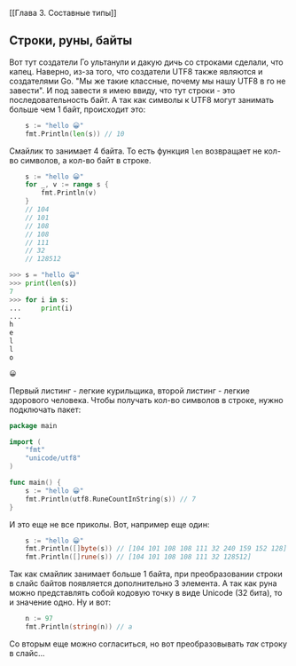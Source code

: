 [[Глава 3. Составные типы]]
## Строки, руны, байты
Вот тут создатели Го ультанули и дакую дичь со строками сделали, что капец. Наверно, из-за того, что создатели UTF8 также являются и создателями Go. "Мы же такие классные, почему мы нашу UTF8 в го не завести". И под завести я имею ввиду, что тут строки - это последовательность байт. А так как символы к UTF8 могут занимать больше чем 1 байт, происходит это:
```go
    s := "hello 😀"
    fmt.Println(len(s)) // 10
```
Смайлик то занимает 4 байта. То есть функция `len` возвращает не кол-во символов, а кол-во байт в строке.
```go
    s := "hello 😀"
    for _, v := range s {
        fmt.Println(v)
    }
    // 104
	// 101
	// 108
	// 108
	// 111
	// 32
	// 128512
```

```python
>>> s = "hello 😀"
>>> print(len(s))
7
>>> for i in s:
...     print(i)
...
h
e
l
l
o

😀
```
Первый листинг - легкие курильщика, второй листинг - легкие здорового человека. 
Чтобы получать кол-во символов в строке, нужно подключать пакет:
```go
package main

import (
    "fmt"
    "unicode/utf8"
)

func main() {
    s := "hello 😀"
    fmt.Println(utf8.RuneCountInString(s)) // 7
}
```
И это еще не все приколы. Вот, например еще один:
```go
    s := "hello 😀"
    fmt.Println([]byte(s)) // [104 101 108 108 111 32 240 159 152 128]
    fmt.Println([]rune(s)) // [104 101 108 108 111 32 128512]
```
Так как смайлик занимает больше 1 байта, при преобразовании строки в слайс байтов появляется дополнительно 3 элемента. А так как руна можно представлять собой кодовую точку в виде Unicode (32 бита), то и значение одно.
Ну и вот:
```go
    n := 97
    fmt.Println(string(n)) // a
```
Со вторым еще можно согласиться, но вот преобразовывать *так* строку в слайс...